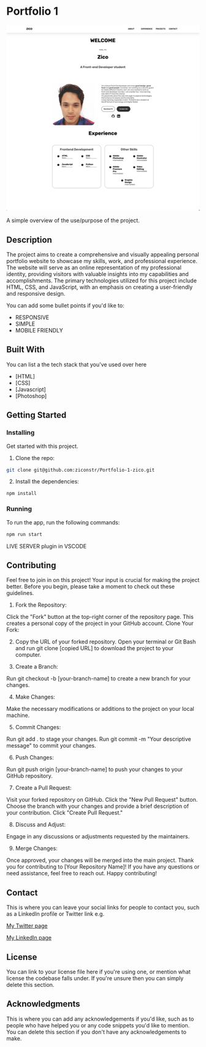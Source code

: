 # Portfolio 1

![image](/images/portfolioscreenshot.png)

A simple overview of the use/purpose of the project.

## Description

The project aims to create a comprehensive and visually appealing personal portfolio website to showcase my skills, work, and professional experience. The website will serve as an online representation of my professional identity, providing visitors with valuable insights into my capabilities and accomplishments. The primary technologies utilized for this project include HTML, CSS, and JavaScript, with an emphasis on creating a user-friendly and responsive design.

You can add some bullet points if you'd like to:

- RESPONSIVE
- SIMPLE
- MOBILE FRIENDLY

## Built With

You can list a the tech stack that you've used over here

- [HTML]
- [CSS]
- [Javascript]
- [Photoshop]

## Getting Started

### Installing

Get started with this project.

1. Clone the repo:

```bash
git clone git@github.com:ziconstr/Portfolio-1-zico.git
```

2. Install the dependencies:

```
npm install
```

### Running

To run the app, run the following commands:

```bash
npm run start
```

LIVE SERVER plugin in VSCODE


## Contributing

Feel free to join in on this project! Your input is crucial for making the project better. Before you begin, please take a moment to check out these guidelines.

1. Fork the Repository:

Click the "Fork" button at the top-right corner of the repository page. This creates a personal copy of the project in your GitHub account.
Clone Your Fork:

2. Copy the URL of your forked repository.
Open your terminal or Git Bash and run git clone [copied URL] to download the project to your computer.

3. Create a Branch:

Run git checkout -b [your-branch-name] to create a new branch for your changes.

4. Make Changes:

Make the necessary modifications or additions to the project on your local machine.

5. Commit Changes:

Run git add . to stage your changes.
Run git commit -m "Your descriptive message" to commit your changes.

6. Push Changes:

Run git push origin [your-branch-name] to push your changes to your GitHub repository.

7. Create a Pull Request:

Visit your forked repository on GitHub.
Click the "New Pull Request" button.
Choose the branch with your changes and provide a brief description of your contribution.
Click "Create Pull Request."

8. Discuss and Adjust:

Engage in any discussions or adjustments requested by the maintainers.

9. Merge Changes:

Once approved, your changes will be merged into the main project.
Thank you for contributing to [Your Repository Name]! If you have any questions or need assistance, feel free to reach out. Happy contributing!

## Contact

This is where you can leave your social links for people to contact you, such as a LinkedIn profile or Twitter link e.g.

[My Twitter page](www.twitter.com)

[My LinkedIn page](www.linkedin.com)

## License

You can link to your license file here if you're using one, or mention what license the codebase falls under. If you're unsure then you can simply delete this section.

## Acknowledgments

This is where you can add any acknowledgements if you'd like, such as to people who have helped you or any code snippets you'd like to mention. You can delete this section if you don't have any acknowledgements to make.
